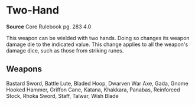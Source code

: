 # Two-Hand
**Source** Core Rulebook pg. 283 4.0

This weapon can be wielded with two hands. Doing so changes its weapon damage die to the indicated value. This change applies to all the weapon's damage dice, such as those from striking runes.

## Weapons
Bastard Sword, Battle Lute, Bladed Hoop, Dwarven War Axe, Gada, Gnome Hooked Hammer, Griffon Cane, Katana, Khakkara, Panabas, Reinforced Stock, Rhoka Sword, Staff, Talwar, Wish Blade